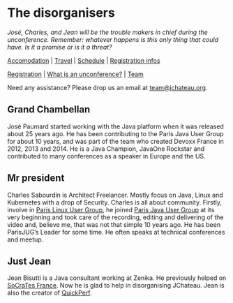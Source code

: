 # The disorganisers

*José, Charles, and Jean will be the trouble makers in chief during the unconference. Remember: whatever happens is this only thing that could have. Is it a promise or is it a threat?*

[Accomodation](accommodation.html) | [Travel](travel.html) | [Schedule](schedule.html) | [Registration infos](registrationinfo.html)
 
[Registration](https://www.helloasso.com/associations/bjpc/evenements/jchateau/widget) | [What is an unconference?](what-is-an-unconference.html) | [Team](the-team.html)

Need any assistance? Please drop us an email at [team@jchateau.org](mailto:team@jchateau.org).

## Grand Chambellan ##

José Paumard started working with the Java platform when it was released about 25 years ago. He has been contributing to the Paris Java User Group for about 10 years, and was part of the team who created Devoxx France in 2012, 2013 and 2014. He is a Java Champion, JavaOne Rockstar and contributed to many conferences as a speaker in Europe and the US.  

## Mr president ##

Charles Sabourdin is Architect Freelancer. Mostly focus on Java, Linux and Kubernetes with a drop of Security. Charles is all about community. Firstly, involve in [Paris Linux User Group](https://parinux.org), he joined [Paris Java User Group](https://www.parisjug.org) at its very beginning and took care of the recording, editing and delivering of the video and, believe me, that was not that simple 10 years ago. He has been ParisJUG’s Leader for some time. He often speaks at technical conferences and meetup.

## Just Jean ##

Jean Bisutti is a Java consultant working at Zenika. He previously helped on [SoCraTes France](https://socrates-fr.github.io/). Now he is glad to help in disorganising JChateau. 
Jean is also the creator of [QuickPerf](https://github.com/quick-perf/quickperf).

